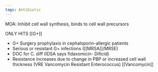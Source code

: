 ```yaml
---
tags: Antibiotic
---
```

MOA: Inhibit cell wall synthesis, binds to cell wall precursors

ONLY HITS [[G+]]


- G+ Surgery prophylaxis in cephalsporin-allergic patients
- Serious or resistant G+ infections ([[MRSA]]/MRSE)
- DOC for C. diff (IDSA says fidaxomicin- Dificid)
- Resistance increases due to change in PBP or increased cell wall thickness (VRE Vancomycin Resistant Enterococcus)
[[Vancomycin]]

